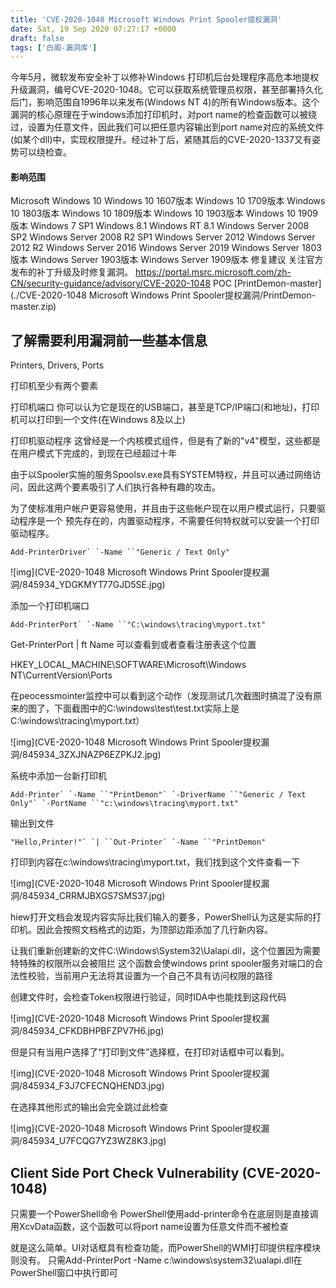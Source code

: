 ```yaml
---
title: 'CVE-2020-1048 Microsoft Windows Print Spooler提权漏洞'
date: Sat, 19 Sep 2020 07:27:17 +0000
draft: false
tags: ['白阁-漏洞库']
---
```


今年5月，微软发布安全补丁以修补Windows 打印机后台处理程序高危本地提权升级漏洞，编号CVE-2020-1048。它可以获取系统管理员权限，甚至部署持久化后门，影响范围自1996年以来发布(Windows NT 4)的所有Windows版本。这个漏洞的核心原理在于windows添加打印机时，对port name的检查函数可以被绕过，设置为任意文件，因此我们可以把任意内容输出到port name对应的系统文件(如某个dll)中，实现权限提升。经过补丁后，紧随其后的CVE-2020-1337又有姿势可以绕检查。



#### 影响范围

Microsoft Windows 10 Windows 10 1607版本 Windows 10 1709版本 Windows 10 1803版本 Windows 10 1809版本 Windows 10 1903版本 Windows 10 1909版本 Windows 7 SP1 Windows 8.1 Windows RT 8.1 Windows Server 2008 SP2 Windows Server 2008 R2 SP1 Windows Server 2012 Windows Server 2012 R2 Windows Server 2016 Windows Server 2019 Windows Server 1803版本 Windows Server 1903版本 Windows Server 1909版本 修复建议 关注官方发布的补丁升级及时修复漏洞。 https://portal.msrc.microsoft.com/zh-CN/security-guidance/advisory/CVE-2020-1048 POC [PrintDemon-master](./CVE-2020-1048 Microsoft Windows Print Spooler提权漏洞/PrintDemon-master.zip)

## 了解需要利用漏洞前一些基本信息

Printers, Drivers, Ports

 

打印机至少有两个要素

打印机端口        你可以认为它是现在的USB端口，甚至是TCP/IP端口(和地址)，打印机可以打印到一个文件(在Windows 8及以上)

打印机驱动程序    这曾经是一个内核模式组件，但是有了新的"v4"模型，这些都是在用户模式下完成的，到现在已经超过十年

 

由于以Spooler实施的服务Spoolsv.exe具有SYSTEM特权，并且可以通过网络访问，因此这两个要素吸引了人们执行各种有趣的攻击。

为了使标准用户帐户更容易使用，并且由于这些帐户现在以用户模式运行，只要驱动程序是一个 预先存在的，内置驱动程序，不需要任何特权就可以安装一个打印驱动程序。

```
Add-PrinterDriver` `-Name ``"Generic / Text Only"
```

![img](CVE-2020-1048 Microsoft Windows Print Spooler提权漏洞/845934_YDGKMYT77GJD5SE.jpg)



添加一个打印机端口

```
Add-PrinterPort` `-Name ``"C:\windows\tracing\myport.txt"
```



Get-PrinterPort | ft Name 可以查看到或者查看注册表这个位置

HKEY_LOCAL_MACHINE\SOFTWARE\Microsoft\Windows NT\CurrentVersion\Ports

在peocessmointer监控中可以看到这个动作（发现测试几次截图时搞混了没有原来的图了，下面截图中的C:\windows\test\test.txt实际上是C:\windows\tracing\myport.txt）

![img](CVE-2020-1048 Microsoft Windows Print Spooler提权漏洞/845934_3ZXJNAZP6EZPKJ2.jpg)

系统中添加一台新打印机

```
Add-Printer` `-Name ``"PrintDemon"` `-DriverName ``"Generic / Text Only"` `-PortName ``"c:\windows\tracing\myport.txt"
```

输出到文件

```
"Hello,Printer!"` `| ``Out-Printer` `-Name ``"PrintDemon"
```

打印到内容在c:\windows\tracing\myport.txt，我们找到这个文件查看一下

![img](CVE-2020-1048 Microsoft Windows Print Spooler提权漏洞/845934_CRRMJBXGS7SMS37.jpg)

hiew打开文档会发现内容实际比我们输入的要多，PowerShell认为这是实际的打印机。因此会按照文档格式的边距，为顶部边距添加了几行新内容。 

让我们重新创建新的文件C:\Windows\System32\Ualapi.dll，这个位置因为需要特特殊的权限所以会被阻拦 这个函数会使windows print spooler服务对端口的合法性校验，当前用户无法将其设置为一个自己不具有访问权限的路径

创建文件时，会检查Token权限进行验证，同时IDA中也能找到这段代码

![img](CVE-2020-1048 Microsoft Windows Print Spooler提权漏洞/845934_CFKDBHPBFZPV7H6.jpg)



但是只有当用户选择了“打印到文件”选择框，在打印对话框中可以看到。





![img](CVE-2020-1048 Microsoft Windows Print Spooler提权漏洞/845934_F3J7CFECNQHEND3.jpg)

在选择其他形式的输出会完全跳过此检查



![img](CVE-2020-1048 Microsoft Windows Print Spooler提权漏洞/845934_U7FCQG7YZ3WZ8K3.jpg)



## Client Side Port Check Vulnerability (CVE-2020-1048) 

只需要一个PowerShell命令
PowerShell使用add-printer命令在底层则是直接调用XcvData函数，这个函数可以将port name设置为任意文件而不被检查

就是这么简单。UI对话框具有检查功能，而PowerShell的WMI打印提供程序模块则没有。
只需Add-PrinterPort -Name c:\windows\system32\ualapi.dll在PowerShell窗口中执行即可